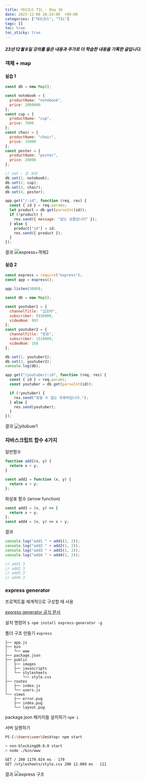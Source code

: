 ```yaml
---
title: 데브코스 TIL - Day 16
date: 2023-12-08 16:24:00  +09:00
categories: ["데브코스", "TIL"]
tags: []
toc: true
toc_sticky: true
---
```


##### 23년 12월 8일 강의를 들은 내용과 추가로 더 학습한 내용을 기록한 글입니다.

### 객체 + map

#### 실습 1

```js
const db = new Map();

const notebook = {
  productName: "notebook",
  price: 2000000
};
const cup = {
  productName: "cup",
  price: 7000
};
const chair = {
  productName: "chair",
  price: 35000
};
const poster = {
  productName: "poster",
  price: 20000
};

// set : 값 생성
db.set(1, notebook);
db.set(2, cup);
db.set(3, chair);
db.set(4, poster);

app.get("/:id", function (req, res) {
  const { id } = req.params;
  let product = db.get(parseInt(id));
  if (!product) {
    res.send({ message: "없는 상품입니다" });
  } else {
    product["id"] = id;
    res.send({ product });
  }
});
```

결과
![express+객체2](https://github.com/hyemin12/hyemin12.github.io/assets/66300732/02f04dc4-64d3-4bbe-8267-7b3f86586afe)

#### 실습 2

```js
const express = require("express");
const app = express();

app.listen(3000);

const db = new Map();

const youtuber1 = {
  channelTitle: "십오야",
  subscriber: 5930000,
  videoNum: 993
};
const youtuber2 = {
  channelTitle: "뜬뜬",
  subscriber: 1510000,
  videoNum: 168
};

db.set(1, youtuber1);
db.set(2, youtuber2);
console.log(db);

app.get("/youtuber/:id", function (req, res) {
  const { id } = req.params;
  const youtuber = db.get(parseInt(id));

  if (!youtuber) {
    res.send("찾을 수 없는 유튜버입니다.");
  } else {
    res.send(youtuber);
  }
});
```

결과
![yitubuer1](https://github.com/hyemin12/hyemin12.github.io/assets/66300732/642dde69-15f5-408e-b976-b39ab23cacca)

### 자바스크립트 함수 4가지

일반함수

```js
function add1(x, y) {
  return x + y;
}

const add2 = function (x, y) {
  return x + y;
};
```

화살표 함수 (arrow function)

```js
const add3 = (x, y) => {
  return x + y;
};
const add4 = (x, y) => x + y;
```

결과

```js
console.log("add1 " + add1(1, 2));
console.log("add2 " + add2(1, 2));
console.log("add3 " + add3(1, 2));
console.log("add4 " + add4(1, 2));

// add1 3
// add2 3
// add3 3
// add4 3
```

### express generator

프로젝트를 체계적으로 구성할 때 사용

[express generator 공식 문서](https://expressjs.com/ko/starter/generator.html)

설치 명령어
`$ npm install express-generator -g`

폴더 구조 만들기
`express`

```
├── app.js
├── bin
│   └── www
├── package.json
├── public
│   ├── images
│   ├── javascripts
│   └── stylesheets
│       └── style.css
├── routes
│   ├── index.js
│   └── users.js
└── views
    ├── error.pug
    ├── index.pug
    └── layout.pug
```

package.json 패키지들 설치하기
`npm i`

서버 실행하기

```bash
PS C:\Users\user\Desktop> npm start

> non-blocking@0.0.0 start
> node ./bin/www

GET / 200 1179.024 ms - 170
GET /stylesheets/style.css 200 12.089 ms - 111
```

결과
![express 구조](https://github.com/hyemin12/hyemin12.github.io/assets/66300732/35dbeb35-2f1f-42a0-bd3f-9fad6b17e721)
